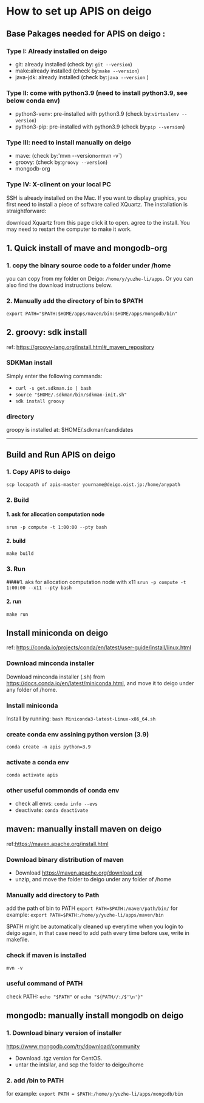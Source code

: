 # How to set up APIS on deigo 
## Base Pakages needed for APIS  on deigo : 
### Type I: Already installed on deigo
- git: already installed (check by: `git --version`)
- make:already installed (check by:`make --version`)
- java-jdk: already installed (check by:`java --version` )
### Type II:  come with python3.9 (need to install python3.9, see below conda env)
- python3-venv: pre-installed with python3.9 (check by:`virtualenv --version`)
- python3-pip: pre-installed with python3.9 (check by:`pip --version`)
### Type III: need to install manually on deigo
- mave: (check by:'mvn --version` or `mvn -v`)
- groovy:  (check by:`groovy --version`)
- mongodb-org
### Type IV: X-clinent on your local PC
SSH is already installed on the Mac. If you want to display graphics, you first need to install a piece of software called XQuartz. The installation is straightforward:

download Xquartz from this page
click it to open.
agree to the install.
You may need to restart the computer to make it work.



## 1. Quick install of mave and mongodb-org
### 1. copy the binary source code to a folder under /home 
you can copy from my folder on Deigo: `/home/y/yuzhe-li/apps`. 
Or you can also find the download instructions  below. 
### 2. Manually add the directory of bin to $PATH
`export PATH="$PATH:$HOME/apps/maven/bin:$HOME/apps/mongodb/bin"`

## 2. groovy: sdk install 
ref: https://groovy-lang.org/install.html#_maven_repository
### SDKMan install 
Simply enter the following commands:
- `curl -s get.sdkman.io | bash`
- `source "$HOME/.sdkman/bin/sdkman-init.sh"`
- `sdk install groovy`

### directory 
groopy is installed at: $HOME/.sdkman/candidates



____________________



## Build and Run APIS on deigo 
### 1. Copy APIS to deigo 
`scp locapath of apis-master yourname@deigo.oist.jp:/home/anypath`

### 2. Build 
#### 1. ask for allocation computation node 
`srun -p compute -t 1:00:00 --pty bash`
#### 2. build 
`make build`

### 3. Run 
####1. aks for allocation computation node with x11
`srun -p compute -t 1:00:00 --x11 --pty bash`

#### 2. run 
`make run`




## Install miniconda on deigo 
ref: https://conda.io/projects/conda/en/latest/user-guide/install/linux.html
### Download minconda installer 
Download minconda installer (.sh) from https://docs.conda.io/en/latest/miniconda.html, and move it to deigo under any folder of /home.
### Install miniconda 
Install by running: `bash Miniconda3-latest-Linux-x86_64.sh`
### create conda env assining python version (3.9)
`conda create -n apis python=3.9`
### activate a conda env 
`conda activate apis`
### other useful commonds of conda env 
- check all envs: `conda info --evs`
- deactivate: `conda deactivate`



## maven: manually install maven on deigo 
ref:https://maven.apache.org/install.html
### Download binary distribution of maven 
- Download https://maven.apache.org/download.cgi
- unzip, and move the folder to deigo under any folder of /home 

### Manually add directory to Path
add the path of bin to PATH 
`export PATH=$PATH:/maven/path/bin/`
for example: `export PATH=$PATH:/home/y/yuzhe-li/apps/maven/bin`

$PATH might be automatically cleaned up everytime when you login to deigo again, in that case need to add path every time before use, write in makefile.

### check if maven is installed 
`mvn -v`
### useful command of PATH
check PATH:
`echo "$PATH"`
or `echo "${PATH//:/$'\n'}"`


## mongodb: manually install mongodb on deigo
### 1. Download binary version of installer 
https://www.mongodb.com/try/download/community
- Download .tgz version for CentOS. 
- untar the intsllar, and scp the folder to deigo:/home
### 2. add /bin to PATH
for example:
`export PATH = $PATH:/home/y/yuzhe-li/apps/mongodb/bin`






